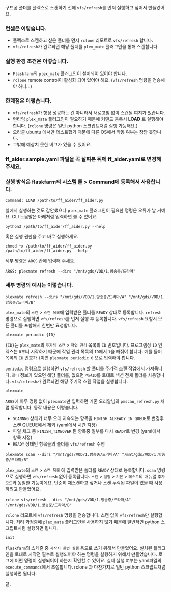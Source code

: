 구드공 폴더를 플렉스로 스캔하기 전에 `vfs/refresh`를 먼저 실행하고 싶어서 만들었어요.

### 컨셉은 이렇습니다.

- 플렉스로 스캔하고 싶은 폴더를 먼저 `rclone` 리모트로 `vfs/refresh` 합니다.
- `vfs/refresh`가 완료되면 해당 폴더를 `plex_mate` 플러그인을 통해 스캔합니다.

### 실행 환경 조건은 이렇습니다.

- `Flaskfarm`의 `plex_mate` 플러그인이 설치되어 있어야 합니다.
- `rclone` remote control이 활성화 되어 있어야 해요. (`vfs/refresh` 명령을 전송해야 하니...)

### 한계점은 이렇습니다.

- `vfs/refresh`가 항상 성공하는 건 아니라서 새로고침 없이 스캔될 여지가 있습니다.
- 런타임 `plex_mate` 플러그인이 필요하기 때문에 커맨드 등록시 **LOAD** 로 실행해야 합니다. (`rclone` 명령은 일반 python 스크립트처럼 실행 가능해요.)
- 오라클 ubuntu 에서만 테스트했기 때문에 다른 OS에서 작동 여부는 장담 못합니다.
- 그밖에 예상치 못한 버그가 있을 수 있어요.

### ff_aider.sample.yaml 파일을 꼭 살펴본 뒤에 ff_aider.yaml로 변경해 주세요.

### 실행 방식은 flaskfarm의 시스템 툴 > Command에 등록해서 사용합니다.

```
Command: LOAD /path/to/ff_aider/ff_aider.py
```

쉘에서 실행하는 것도 감안했으나 `plex_mate` 플러그인이 필요한 명령은 오류가 날 거예요.
CLI 도움말은 아래처럼 입력하면 볼 수 있어요.

```
python3 /path/to/ff_aider/ff_aider.py --help
```

혹은 실행 권한을 주고 바로 실행하세요.

```
chmod +x /path/to/ff_aider/ff_aider.py
/path/to/ff_aider/ff_aider.py --help
```

세부 명령은 `ARGS` 칸에 입력해 주세요.

```
ARGS: plexmate refresh --dirs "/mnt/gds/VOD/1.방송중/드라마"
```

### 세부 명령의 예시는 이렇습니다.

```
plexmate refresh --dirs "/mnt/gds/VOD/1.방송중/드라마/A" "/mnt/gds/VOD/1.방송중/드라마/B"
```

`plex_mate`의 `스캔` > `스캔 목록`에 입력받은 폴더를 `READY` 상태로 등록합니다.
`refresh` 명령으로 실행하면 `vfs/refresh`를 먼저 실행 후 등록합니다.
`vfs/refresh` 요청시 모든 폴더를 포함해서 한번만 요청합니다.

```
plexmate periodic {ID}
```

`{ID}`는 `plex_mate`의 `주기적 스캔` > `작업 관리` 목록의 `ID` 번호입니다.
프로그램상 `ID` 인덱스는 `0`부터 시작하기 때문에 작업 관리 목록의 `ID`에서 `1`을 빼줘야 합니다.
예를 들어 목록의 `ID` 번호가 `1`이면 `plexmate periodic 0` 으로 입력해야 합니다.

`periodic` 명령으로 실행하면 `vfs/refresh` 할 폴더를 주기적 스캔 작업에서 가져옵니다.
`폴더` 정보가 있으면 해당 폴더를, 없으면 `섹션ID`를 토대로 섹션 전체 폴더를 사용합니다.
`vfs/refresh`가 완료되면 해당 주기적 스캔 작업을 실행합니다.

```
plexmate
```

`ARGS`에 아무 명령 없이 `plexmate`만 입력하면 기존 오리알님의 `pmscan_refresh.py` 처럼 동작합니다.
동작 내용은 이렇습니다.

- `SCANNNG` 상태가 너무 오래 지속되는 항목을 `FINISH_ALREADY_IN_QUEUE`로 변경후 스캔 QUEUE에서 제외 (yaml에서 시간 지정)
- 파일 체크 중 `FINISH_TIMEOVER` 된 항목중 일부를 다시 `READY`로 변경 (yaml에서 항목 지정)
- `READY` 상태인 항목들의 폴더를 `vfs/refresh` 수행

```
plexmate scan --dirs "/mnt/gds/VOD/1.방송중/드라마/A" "/mnt/gds/VOD/1.방송중/드라마/B"
```

`plex_mate`의 `스캔` > `스캔 목록` 에 입력받은 폴더를 `READY` 상태로 등록합니다.
`scan` 명령으로 실행하면 `vfs/refresh` 없이 등록됩니다.
`스캔` > `설정` > `기본` > `테스트`의 매뉴얼 `추가 모드`와 동일한 기능이에요.
단순히 재스캔하고 싶거나 스캔 누락된 파일이 있을 때 사용하려고 만들었어요.

```
rclone vfs/refresh --dirs "/mnt/gds/VOD/1.방송중/드라마/A" "/mnt/gds/VOD/1.방송중/드라마/B"
```

`rclone` 리모트에 `vfs/refresh` 명령을 전송합니다.
스캔 없이 `vfs/refresh`만 실행합니다.
처리 과정중에 `plex_mate` 플러그인을 사용하지 않기 때문에 일반적인 python 스크립트처럼 실행하면 됩니다.

```
init
```

`flaskfarm`의 스케줄 중 `시작시 한번 실행` 용으로 쓰기 위해서 만들었어요.
설치된 플러그인을 토대로 시작전 필수로 실행되어야 하는 명령을 실행하기 위해서 만들었습니다.
로그에 어떤 명령이 실행되어야 하는지 확인할 수 있어요.
실제 실행 여부는 yaml파일의 `execute_commands`에서 조절합니다.
rclone 과 마찬가지로 일반 python 스크립트처럼 실행하면 됩니다.

끝.
